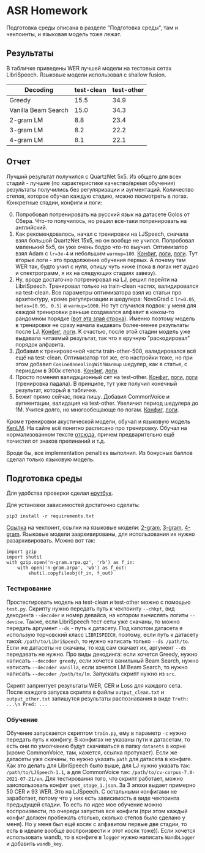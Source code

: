# ASR Homework

Подготовка среды описана в разделе "Подготовка среды", там и чекпоинты, и языковая модель тоже лежат.

## Результаты

В табличке приведены WER лучшей модели на тестовых сетах LibriSpeech. Языковые модели использовал с shallow fusion.

| Decoding  | test-clean | test-other |
| ------------- | ------------- | ------------- |
| Greedy | 15.5 | 34.9 |
| Vanilla Beam Search | 15.0 | 34.3 |
| 2-gram LM | 8.8 | 23.4 |
| 3-gram LM | 8.2 | 22.2 |
| 4-gram LM | 8.1 | 22.1 |

## Отчет

Лучший результат получился с QuartzNet 5x5. Из общего для всех стадий - лучшие (по характеристике качество/время обучения) результаты получились без регуляризации и аугментаций. Количество степов, которое обучал каждую стадию, можно посмотреть в логах. Конкретные стадии, конфиги и логи:

0) Попробовал потренировать на русский язык на датасете Golos от Сбера. Что-то получилось, но решил все-таки потренировать на английский.
1) Как рекомендовалось, начал с тренировки на LJSpeech, сначала взял большой QuartzNet 15x5, но он вообще не учился. Попробовал маленький 5x5, он уже очень бодро что-то выучил. Оптимизатор взял Adam с `lr=3e-4` и небольшим `warmup=100`. [Конфиг](https://github.com/erasedwalt/asr-hw/blob/main/configs/qnet_stage_1.json), [логи](https://wandb.ai/erasedwalt/QuartzNet-LJ/runs/342ixycg?workspace=user-erasedwalt), [логи](https://wandb.ai/erasedwalt/QuartzNet-LJ/runs/20nx2bvt?workspace=user-erasedwalt). Тут вторые логи - это продолжение обучения первых. А почему там WER так, будто учил с нуля, опишу чуть ниже (пока в логах нет аудио и спектрограмм, я их на следующих стадиях завезу).
2) Ну, вроде достаточно потренировал на LJ, решил перейти на LibriSpeech. Тренировал только на train-clean частях, валидировался на test-clean. Все параметры оптимизатора взял из статьи про архитектуру, кроме регуляризации и шедулера: NovoGrad с `lr=0.05`, `betas=[0.95, 0.5]` и `warmup=1000`. Но тут случился подвох: у меня для каждой тренировки раньше создавался алфавит в каком-то рандомном порядке ([вот эта злая строка](https://github.com/erasedwalt/asr-hw/blob/deeae75b784ce6b996df1a42f90c1d6cd29f7954/src/utils/text.py#L11)). Именно поэтому модель в тренировке не сразу начала выдавать более-менее результаты после LJ. [Конфиг](https://github.com/erasedwalt/asr-hw/blob/main/configs/qnet_stage_2.json), [логи](https://wandb.ai/erasedwalt/QuartzNet-LibriSpeech/runs/3gc0yavo?workspace=user-erasedwalt). К счастью, после этой стадии модель уже выдавала читаемый результат, так что я вручную "раскодировал" порядок алфавита.
3) Добавил к тренировочной части train-other-500, валидировался всё ещё на test-clean. Оптимизатор тот же, его настройки тоже, но при этом добавил `CosineAnnealingWithWarmup` шедулер, как в статье, с периодом в 300к степов. [Конфиг](https://github.com/erasedwalt/asr-hw/blob/main/configs/qnet_stage_3.json), [логи](https://wandb.ai/erasedwalt/QuartzNet-LibriSpeech/runs/2ajzgsc9?workspace=user-erasedwalt).
4) Просто поменял валидационный сет на test-other. [Конфиг](https://github.com/erasedwalt/asr-hw/blob/main/configs/qnet_stage_4.json), [логи](https://wandb.ai/erasedwalt/QuartzNet-LibriSpeech/runs/3805fx3o?workspace=user-erasedwalt), [логи](https://wandb.ai/erasedwalt/QuartzNet-LibriSpeech/runs/356tfqnk?workspace=user-erasedwalt) (тренировка падала). В принципе, тут уже получил конечный результат, который в табличке.
5) Бежит прямо сейчас, пока пишу. Добавил CommonVoice и аугментации, валидация на test-other. Увеличил период шедулера до 1М. Учится долго, но многообещающе по логам. [Конфиг](https://github.com/erasedwalt/asr-hw/blob/main/configs/qnet_stage_5.json), [логи](https://wandb.ai/erasedwalt/QuartzNet-LibriSpeech/runs/2v6mtycz?workspace=user-erasedwalt).

Кроме тренировки акустической модели, обучал и языковую модель [KenLM](https://kheafield.com/code/kenlm/). На сайте всё понятно расписано про тренировку. Обучал на нормализованном тексте [отсюда](https://www.openslr.org/11), причем предварительно ещё почистил от знаков препинаний и т.д.

Вроде бы, все implementation penalties выполнил. Из бонусных баллов сделал только языковую модель.

## Подготовка среды

Для удобства проверки сделал [ноутбук](https://colab.research.google.com/drive/1a21E7wNWBGRjOzb7paU_meLeJ3z10NQR?usp=sharing).

Для установки зависимостей достаточно сделать:

```
pip3 install -r requirements.txt
```

[Ссылка](https://www.dropbox.com/s/ga8zxnb7p6gtorm/qnet_5x5_22_wer_other_with_lm.pt?dl=0) на чекпоинт, ссылки на языковые модели: [2-gram](https://drive.google.com/uc?id=1LqEFoHQ1vq9ni_Fqtp5LB6w7CIhoekKY), [3-gram](https://drive.google.com/uc?id=1-1tIFykkoX6xhxNPn47ZjvLa_nptbJUs), [4-gram](https://drive.google.com/uc?id=1EzRB8qugZSO-RhOAJCQ16RIUHW-JfKw2). Языковые модели заархивированы, для использования их нужно разархивировать. Можно вот так:

```
import gzip
import shutil
with gzip.open('n-gram.arpa.gz', 'rb') as f_in:
    with open('n-gram.arpa', 'wb') as f_out:
        shutil.copyfileobj(f_in, f_out)
```
### Тестирование

Простестировать модель на test-clean и test-other можно с помощью `test.py`. Скрипту нужно передать путь к чекпоинту `--chkpt`, вид декодинга `--decoder` и номер девайса, на котором вычислять логиты `--device`. Также, если LibriSpeech тест сеты уже скачаны, то можно передать аргумент `--ds` - путь к датасету. Под капотом датасета я использую торчовский класс `LIBRISPEECH`, поэтому, если путь к датасету такой: `/path/to/LibriSpeech`, то нужно написать только `--ds /path/to`. Если же датасеты не скачаны, то код сам скачает их, аргумент `--ds` передавать не нужно. Про виды декодинга: если хочется Greedy, нужно написать `--decoder greedy`, если хочется ванильный Beam Search, нужно написать `--decoder vanilla`, если хочется LM Beam Search, то нужно написать `--decoder /path/to/lm`. Запускать скрипт нужно из `src`.

Скрипт запринтует результаты WER, CER и Loss для каждого сета. После каждого запуска скрипта в файлы `output_clean.txt` и `output_other.txt` запишутся результаты распознавания в виде `Truth: ...\n Pred: ...`
### Обучение

Обучение запускается скриптом `train.py`, ему в параметр `-c` нужно передать путь к конфигу. В конфигах не указаны пути к датасетам, то есть они по умолчанию будут скачиваться в папку `datasets` в корне (кроме CommonVoice, там, кажется, ссылка протухает). Если же датасеты уже скачаны, то нужно указать `path` для датасета в конфиге. Как это делать для LibriSpeech было выше, для LJ нужно указать так: `/path/to/LJSpeech-1.1`, а для CommonVoice так: `/path/to/cv-corpus-7.0-2021-07-21/en`. Для тестирования того, что скрипт работает, можно заиспользовать конфиг `qnet_stage_1.json`. За 3 эпохи выдает примерно 50 CER и 93 WER. Это на LJSpeech. С остальными конфигами не заработает, потому что у них есть зависимость в виде чекпоинта предыдущей стадии. То есть по идее мое обучение можно воспроизвести, по очереди запустив все конфиги (при этом каждый конфиг должен пробежать столько, сколько степов было сделано у меня). Но у меня был ещё косяк с алфавитом первые две стадии, то есть в идеале вообще воспроизвести и этот косяк тоже)). Если хочется использовать wandb, то в конфиге в `logger` нужно написать `WandbLogger` и добавить `wandb_key`.
